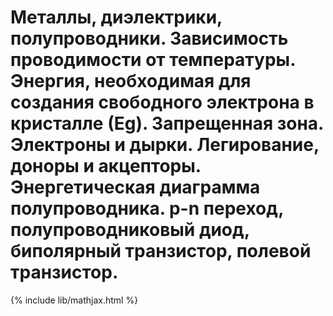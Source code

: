 # Металлы, диэлектрики, полупроводники. Зависимость проводимости от температуры. Энергия, необходимая для создания свободного электрона в кристалле (Еg). Запрещенная зона. Электроны и дырки. Легирование, доноры и акцепторы. Энергетическая диаграмма полупроводника. p-n переход, полупроводниковый диод, биполярный транзистор, полевой транзистор.

{% include lib/mathjax.html %}

